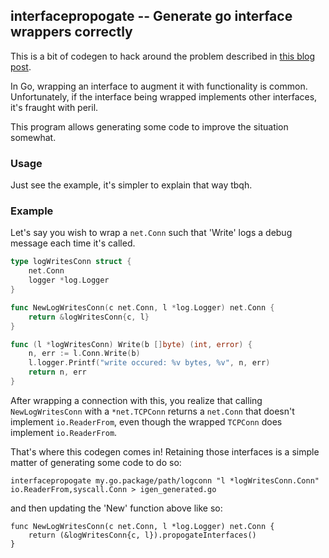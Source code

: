 ## interfacepropogate -- Generate go interface wrappers correctly

This is a bit of codegen to hack around the problem described in [this blog
post](https://medium.com/@cep21/interface-wrapping-method-erasure-c523b3549912).

In Go, wrapping an interface to augment it with functionality is common. Unfortunately, if the interface being wrapped implements other interfaces, it's fraught with peril.

This program allows generating some code to improve the situation somewhat.

### Usage

Just see the example, it's simpler to explain that way tbqh.

### Example

Let's say you wish to wrap a `net.Conn` such that 'Write' logs a debug message
each time it's called.

```go
type logWritesConn struct {
	net.Conn
	logger *log.Logger
}

func NewLogWritesConn(c net.Conn, l *log.Logger) net.Conn {
	return &logWritesConn{c, l}
}

func (l *logWritesConn) Write(b []byte) (int, error) {
	n, err := l.Conn.Write(b)
	l.logger.Printf("write occured: %v bytes, %v", n, err)
	return n, err
}
```

After wrapping a connection with this, you realize that calling
`NewLogWritesConn` with a `*net.TCPConn` returns a `net.Conn` that doesn't
implement `io.ReaderFrom`, even though the wrapped `TCPConn` does implement
`io.ReaderFrom`.

That's where this codegen comes in! Retaining those interfaces is a simple matter of generating some code to do so:

```
interfacepropogate my.go.package/path/logconn "l *logWritesConn.Conn" io.ReaderFrom,syscall.Conn > igen_generated.go
```

and then updating the 'New' function above like so:

```
func NewLogWritesConn(c net.Conn, l *log.Logger) net.Conn {
	return (&logWritesConn{c, l}).propogateInterfaces()
}
```
